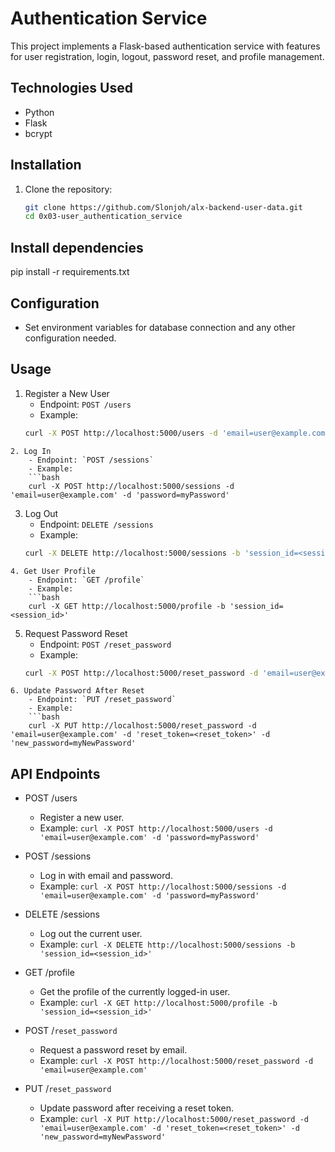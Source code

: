 # Authentication Service

This project implements a Flask-based authentication service with features for user registration, login, logout, password reset, and profile management.

## Technologies Used
- Python
- Flask
- bcrypt

## Installation
1. Clone the repository:
   ```bash
   git clone https://github.com/Slonjoh/alx-backend-user-data.git
   cd 0x03-user_authentication_service
   ```

## Install dependencies
pip install -r requirements.txt

## Configuration
- Set environment variables for database connection and any other configuration needed.

## Usage
1. Register a New User
	- Endpoint: `POST /users`
	- Example:
	```bash
	curl -X POST http://localhost:5000/users -d 'email=user@example.com' -d 'password=myPassword'
```
2. Log In
	- Endpoint: `POST /sessions`
	- Example:
	```bash
	curl -X POST http://localhost:5000/sessions -d 'email=user@example.com' -d 'password=myPassword'
```
3. Log Out
	- Endpoint: `DELETE /sessions`
	- Example:
	```bash
	curl -X DELETE http://localhost:5000/sessions -b 'session_id=<session_id>'
```
4. Get User Profile
	- Endpoint: `GET /profile`
	- Example:
	```bash
	curl -X GET http://localhost:5000/profile -b 'session_id=<session_id>'
```
5. Request Password Reset
	- Endpoint: `POST /reset_password`
	- Example:
	```bash
	curl -X POST http://localhost:5000/reset_password -d 'email=user@example.com'
```
6. Update Password After Reset
	- Endpoint: `PUT /reset_password`
	- Example:
	```bash
	curl -X PUT http://localhost:5000/reset_password -d 'email=user@example.com' -d 'reset_token=<reset_token>' -d 'new_password=myNewPassword'
```

## API Endpoints
- POST /users
	- Register a new user.
	- Example: `curl -X POST http://localhost:5000/users -d 'email=user@example.com' -d 'password=myPassword'`

- POST /sessions
	- Log in with email and password.
	- Example: `curl -X POST http://localhost:5000/sessions -d 'email=user@example.com' -d 'password=myPassword'`

- DELETE /sessions
	- Log out the current user.
	- Example: `curl -X DELETE http://localhost:5000/sessions -b 'session_id=<session_id>'`

- GET /profile
	- Get the profile of the currently logged-in user.
	- Example: `curl -X GET http://localhost:5000/profile -b 'session_id=<session_id>'`

- POST /`reset_password`
	- Request a password reset by email.
	- Example: `curl -X POST http://localhost:5000/reset_password -d 'email=user@example.com'`

- PUT /`reset_password`
	- Update password after receiving a reset token.
	- Example: `curl -X PUT http://localhost:5000/reset_password -d 'email=user@example.com' -d 'reset_token=<reset_token>' -d 'new_password=myNewPassword'`
